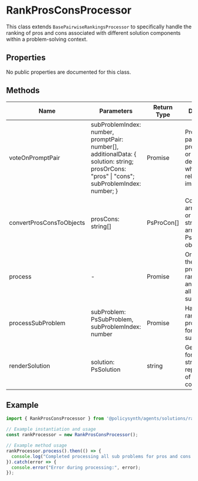 # RankProsConsProcessor

This class extends `BasePairwiseRankingsProcessor` to specifically handle the ranking of pros and cons associated with different solution components within a problem-solving context.

## Properties

No public properties are documented for this class.

## Methods

| Name                    | Parameters                                                                                      | Return Type                        | Description                                                                 |
|-------------------------|-------------------------------------------------------------------------------------------------|------------------------------------|-----------------------------------------------------------------------------|
| voteOnPromptPair        | subProblemIndex: number, promptPair: number[], additionalData: { solution: string; prosOrCons: "pros" \| "cons"; subProblemIndex: number; } | Promise<PsPairWiseVoteResults> | Processes a pair of prompts (pros or cons) and determines which is more relevant or important. |
| convertProsConsToObjects| prosCons: string[]                                                                              | PsProCon[]                    | Converts an array of pros or cons strings into an array of PsProCon objects. |
| process                 | -                                                                                               | Promise<void>                      | Orchestrates the overall process of ranking pros and cons for all subproblems. |
| processSubProblem       | subProblem: PsSubProblem, subProblemIndex: number                                          | Promise<void>                      | Handles the ranking of pros and cons for a specific subproblem. |
| renderSolution          | solution: PsSolution                                                                       | string                             | Generates a formatted string representation of a solution component. |

## Example

```typescript
import { RankProsConsProcessor } from '@policysynth/agents/solutions/ranking/rankProsCons.js';

// Example instantiation and usage
const rankProcessor = new RankProsConsProcessor();

// Example method usage
rankProcessor.process().then(() => {
  console.log("Completed processing all sub problems for pros and cons ranking.");
}).catch(error => {
  console.error("Error during processing:", error);
});
```